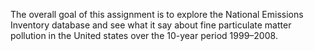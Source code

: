 The overall goal of this assignment is to explore the National Emissions Inventory database and see what it say about fine particulate matter pollution in the United states over the 10-year period 1999–2008.
